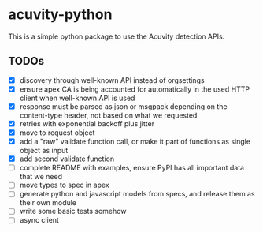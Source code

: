 # acuvity-python

This is a simple python package to use the Acuvity detection APIs.

## TODOs

* [x] discovery through well-known API instead of orgsettings
* [x] ensure apex CA is being accounted for automatically in the used HTTP client when well-known API is used
* [x] response must be parsed as json or msgpack depending on the content-type header, not based on what we requested
* [x] retries with exponential backoff plus jitter
* [x] move to request object
* [x] add a "raw" validate function call, or make it part of functions as single object as input
* [x] add second validate function
* [ ] complete README with examples, ensure PyPI has all important data that we need
* [ ] move types to spec in apex
* [ ] generate python and javascript models from specs, and release them as their own module
* [ ] write some basic tests somehow
* [ ] async client

